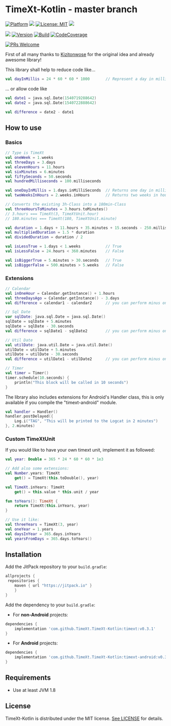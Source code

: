 # TimeXt-Kotlin - master branch

[![Platform](https://img.shields.io/badge/platform-Android-blue.svg)](https://www.android.com)
<a target="_blank" href="https://android-arsenal.com/api?level=14" title="API14+"><img src="https://img.shields.io/badge/API-14+-blue.svg" /></a>
[![License: MIT](https://img.shields.io/badge/License-MIT-blue.svg)](https://opensource.org/licenses/MIT)
<a target="_blank" href="https://www.paypal.me/GuepardoApps" title="Donate using PayPal"><img src="https://img.shields.io/badge/paypal-donate-blue.svg" /></a>

[![](https://jitpack.io/v/TimeXt/TimeXt-Kotlin.svg)](https://jitpack.io/#TimeXt/TimeXt-Kotlin)
[![Version](https://img.shields.io/badge/version-v0.3.1.181129-blue.svg)](https://github.com/TimeXt/TimeXt-Kotlin/releases/tag/v0.3.1)
[![Build](https://img.shields.io/badge/build-success-green.svg)](timext)
[![CodeCoverage](https://img.shields.io/badge/codeCoverage-71-orange.svg)](timext)

[![PRs Welcome](https://img.shields.io/badge/PRs-welcome-brightgreen.svg)](http://makeapullrequest.com)

First of all many thanks to [Kizitonwose](https://github.com/kizitonwose/Time) for the original idea and already awesome library!

This library shall help to reduce code like...

```kotlin
val dayInMillis = 24 * 60 * 60 * 1000       // Represent a day in milliSeconds

```

... or allow code like

```kotlin
val date1 = java.sql.Date(1540719288642)
val date2 = java.sql.Date(1540722888642)

val difference = date2 - date1

```

## How to use

### Basics

```kotlin
// Type is TimeXt
val oneWeek = 1.weeks
val threeDays = 3.days
val elevenHours = 11.hours
val sixMinutes = 6.minutes
val fiftySeconds = 50.seconds
val hundredMilliseconds = 100.milliseconds

val oneDayInMillis = 1.days.inMilliSeconds  // Returns one day in milliseconds
val twoWeeksInHours = 2.weeks.inHours       // Returns two weeks in hours

// Converts the existing 3h-Class into a 180min-Class
val threeHoursToMinutes = 3.hours.toMinutes() 
// 3.hours === TimeXt(3, TimeXtUnit.hour)
// 180.minutes === TimeXt(180, TimeXtUnit.minute)

val duration = 1.days + 11.hours + 35.minutes + 15.seconds - 250.milliseconds
val multipliedDuration = 1.5 * duration
val dividedDuration = duration / 2

val isLessTrue = 1.days < 1.weeks           // True
val isLessFalse = 24.hours < 360.minutes    // False

val isBiggerTrue = 5.minutes > 30.seconds   // True
val isBiggerFalse = 500.minutes > 5.weeks   // False

```

### Extensions

```kotlin
// Calendar
val inOneHour = Calendar.getInstance() + 1.hours
val threeDaysAgo = Calendar.getInstance() - 3.days
val difference = calendar1 - calendar2      // you can perform minus on calendar and get a TimeXt-object

// Sql Date
var sqlDate: java.sql.Date = java.sql.Date()
sqlDate = sqlDate + 5.minutes
sqlDate = sqlDate - 30.seconds
val difference = sqlDate1 - sqlDate2        // you can perform minus on java.sql.Date and get a TimeXt-object

// Util Date
val utilDate: java.util.Date = java.util.Date()
utilDate = utilDate + 5.minutes
utilDate = utilDate - 30.seconds
val difference = utilDate1 - utilDate2      // you can perform minus on java.util.Date and get a TimeXt-object

// Timer
val timer = Timer()
timer.schedule(10.seconds) {
    println("This block will be called in 10 seconds")
}
```

The library also includes extensions for Android's Handler class, this is only available if you compile the "timext-android" module.

```kotlin
val handler = Handler()
handler.postDelayed({
    Log.i("TAG", "This will be printed to the Logcat in 2 minutes")
}, 2.minutes)
```

### Custom TimeXtUnit

If you would like to have your own timext unit, implement it as followed:

```kotlin
val year: Double = 365 * 24 * 60 * 60 * 1e3

// Add also some extensions:
val Number.years: TimeXt
    get() = TimeXt(this.toDouble(), year)

val TimeXt.inYears: TimeXt
    get() = this.value * this.unit / year

fun toYears(): TimeXt {
    return TimeXt(this.inYears, year)
}

// Use it like:
val threeYears = TimeXt(3, year)
val oneYear = 1.years
val daysInYear = 365.days.inYears
val yearsFromDays = 365.days.toYears()

```

## Installation

Add the JitPack repository to your `build.gradle`:

```groovy
allprojects {
 repositories {
    maven { url "https://jitpack.io" }
    }
}
```

Add the dependency to your `build.gradle`:

- For **non-Android** projects:

```groovy
dependencies {
    implementation 'com.github.TimeXt.TimeXt-Kotlin:timext:v0.3.1'
}
```

- For **Android** projects:

```groovy
dependencies {
    implementation 'com.github.TimeXt.TimeXt-Kotlin:timext-android:v0.3.1'
}
```

## Requirements

- Use at least JVM 1.8

## License

TimeXt-Kotlin is distributed under the MIT license. [See LICENSE](LICENSE.md) for details.
